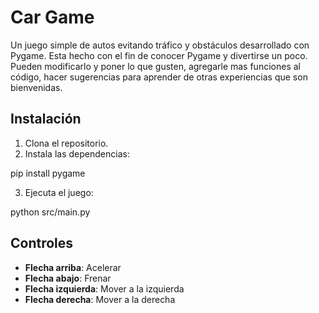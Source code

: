 # Car Game

Un juego simple de autos evitando tráfico y obstáculos desarrollado con Pygame. Esta hecho con el fin de conocer Pygame y divertirse un poco. Pueden modificarlo y poner lo que gusten, agregarle mas funciones al código, hacer sugerencias para aprender de otras experiencias que son bienvenidas.

## Instalación

1. Clona el repositorio.
2. Instala las dependencias:

pip install pygame

3. Ejecuta el juego:

python src/main.py

## Controles

- **Flecha arriba**: Acelerar
- **Flecha abajo**: Frenar
- **Flecha izquierda**: Mover a la izquierda
- **Flecha derecha**: Mover a la derecha